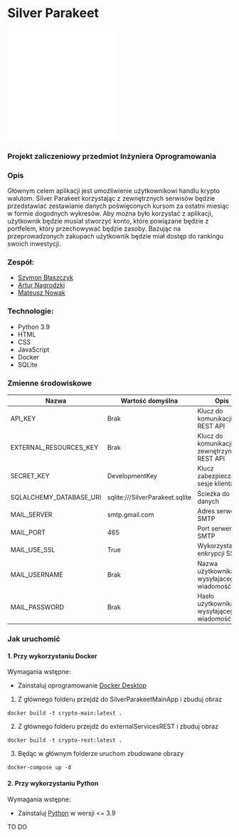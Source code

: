 # Silver Parakeet

<img src="docs/logo_white.png" width="250" alt="Silver Parakeet Logo">

### Projekt zaliczeniowy przedmiot Inżyniera Oprogramowania

### Opis
Głównym celem aplikacji jest umożliwienie użytkownikowi handlu krypto walutom. Silver Parakeet korzystając z zewnętrznych serwisów będzie przedstawiać zestawianie danych poświęconych kursom za ostatni miesiąc w formie dogodnych wykresów. Aby można było korzystać z aplikacji, użytkownik będzie musiał stworzyć konto, które powiązane będzie z portfelem, który przechowywać będzie zasoby. Bazując na przeprowadzonych zakupach użytkownik będzie miał dostęp do rankingu swoich inwestycji.  

### Zespół:
- [Szymon Błaszczyk](https://github.com/gaser3)
- [Artur Nagrodzki](https://github.com/ArturNagrodzki)
- [Mateusz Nowak](https://github.com/NovakMateusz)

### Technologie:
- Python 3.9
- HTML
- CSS
- JavaScript
- Docker
- SQLite

### Zmienne środowiskowe
| Nazwa                   | Wartość domyślna                | Opis                                         | Komponent   |
|-------------------------|---------------------------------|----------------------------------------------|-------------|
| API_KEY                 | Brak                            | Klucz do komunikacji z REST API              | Main / REST |
| EXTERNAL_RESOURCES_KEY  | Brak                            | Klucz do komunikacji z zewnętrzynym REST API | REST        |
| SECRET_KEY              | DevelopmentKey                  | Klucz zabezpieczajacy sesje klienta          | Main        |
| SQLALCHEMY_DATABASE_URI | sqlite:///SilverParakeet.sqlite | Ścieżka do bazy danych                       | Main        |
| MAIL_SERVER             | smtp.gmail.com                  | Adres serwera SMTP                           | Main        |
| MAIL_PORT               | 465                             | Port serwera SMTP                            | Main        |
| MAIL_USE_SSL            | True                            | Wykorzystanie enkrypcji SSL                  | Main        |
| MAIL_USERNAME           | Brak                            | Nazwa użytkownika wysyłajacego wiadomość     | Main        |
| MAIL_PASSWORD           | Brak                            | Hasło użytkownika wysyłającego wiadomość     | Main        |


### Jak uruchomić
#### 1. Przy wykorzystaniu Docker  
Wymagania wstępne:
- Zainstaluj oprogramowanie [Docker Desktop](https://docs.docker.com/desktop/)

1. Z głównego folderu przejdź do SilverParakeetMainApp i zbuduj obraz
```console  
docker build -t crypto-main:latest . 
```
2. Z głównego folderu przejdź do externalServicesREST i zbuduj obraz
```console
docker build -t crypto-rest:latest .
```
3. Będąc w głównym folderze uruchom zbudowane obrazy
```console
docker-compose up -d
```

#### 2. Przy wykorzystaniu Python  
Wymagania wstępne:
- Zainstaluj [Python](https://www.python.org/downloads/) w wersji <= 3.9

TO DO